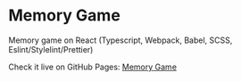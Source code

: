 # Memory Game

Memory game on React (Typescript, Webpack, Babel, SCSS, Eslint/Stylelint/Prettier)

Check it live on GitHub Pages: [Memory Game](https://nlastukhina.github.io/memory-game/)

